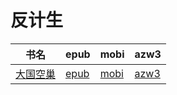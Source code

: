 # 反计生

| 书名 | epub | mobi | azw3 |
| --- | --- | --- | --- |
| [大国空巢](None) | [epub](None) | [mobi](None) | [azw3](None) |
